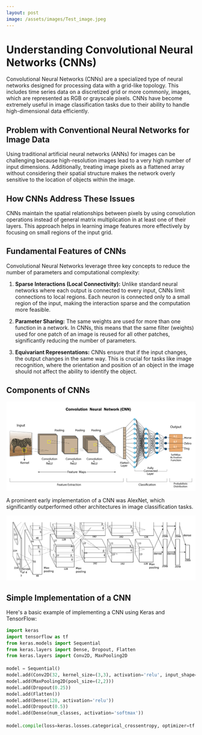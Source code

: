```yaml
---
layout: post
image: /assets/images/Test_image.jpeg
---
```

# Understanding Convolutional Neural Networks (CNNs)

Convolutional Neural Networks (CNNs) are a specialized type of neural networks designed for processing data with a grid-like topology. This includes time series data on a discretized grid or more commonly, images, which are represented as RGB or grayscale pixels. CNNs have become extremely useful in image classification tasks due to their ability to handle high-dimensional data efficiently.

## Problem with Conventional Neural Networks for Image Data

Using traditional artificial neural networks (ANNs) for images can be challenging because high-resolution images lead to a very high number of input dimensions. Additionally, treating image pixels as a flattened array without considering their spatial structure makes the network overly sensitive to the location of objects within the image.

## How CNNs Address These Issues

CNNs maintain the spatial relationships between pixels by using convolution operations instead of general matrix multiplication in at least one of their layers. This approach helps in learning image features more effectively by focusing on small regions of the input grid.

## Fundamental Features of CNNs

Convolutional Neural Networks leverage three key concepts to reduce the number of parameters and computational complexity:

1. **Sparse Interactions (Local Connectivity):** Unlike standard neural networks where each output is connected to every input, CNNs limit connections to local regions. Each neuron is connected only to a small region of the input, making the interaction sparse and the computation more feasible.

2. **Parameter Sharing:** The same weights are used for more than one function in a network. In CNNs, this means that the same filter (weights) used for one patch of an image is reused for all other patches, significantly reducing the number of parameters.

3. **Equivariant Representations:** CNNs ensure that if the input changes, the output changes in the same way. This is crucial for tasks like image recognition, where the orientation and position of an object in the image should not affect the ability to identify the object.

## Components of CNNs

![Convolutional Neural Network layers](/assets/images/cnn_banner.png)

A prominent early implementation of a CNN was AlexNet, which significantly outperformed other architectures in image classification tasks.

![AlexNet](/assets/images/Alexnet.png)

## Simple Implementation of a CNN

Here's a basic example of implementing a CNN using Keras and TensorFlow:

```python
import keras
import tensorflow as tf
from keras.models import Sequential
from keras.layers import Dense, Dropout, Flatten
from keras.layers import Conv2D, MaxPooling2D

model = Sequential()
model.add(Conv2D(32, kernel_size=(3,3), activation='relu', input_shape=(28,28,1)))
model.add(MaxPooling2D(pool_size=(2,2)))
model.add(Dropout(0.25))
model.add(Flatten())
model.add(Dense(128, activation='relu'))
model.add(Dropout(0.5))
model.add(Dense(num_classes, activation='softmax'))

model.compile(loss=keras.losses.categorical_crossentropy, optimizer=tf.keras.optimizers.Adadelta(), metrics=['accuracy'])

```
